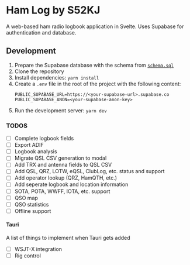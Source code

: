 # Ham Log by S52KJ

A web-based ham radio logbook application in Svelte. Uses Supabase for authentication and database.

## Development

1. Prepare the Supabase database with the schema from [`schema.sql`](supabase/schema.sql)
2. Clone the repository
3. Install dependencies: `yarn install`
4. Create a `.env` file in the root of the project with the following content:
   ```
   PUBLIC_SUPABASE_URL=https://<your-supabase-url>.supabase.co
   PUBLIC_SUPABASE_ANON=<your-supabase-anon-key>
   ```
5. Run the development server: `yarn dev`

### TODOS

- [ ] Complete logbook fields
- [ ] Export ADIF
- [ ] Logbook analysis
- [ ] Migrate QSL CSV generation to modal
- [ ] Add TRX and antenna fields to QSL CSV
- [ ] Add QSL, QRZ, LOTW, eQSL, ClubLog, etc. status and support
- [ ] Add operator lookup (QRZ, HamQTH, etc.)
- [ ] Add seperate logbook and location information
- [ ] SOTA, POTA, WWFF, IOTA, etc. support
- [ ] QSO map
- [ ] QSO statistics
- [ ] Offline support

#### Tauri

A list of things to implement when Tauri gets added

- [ ] WSJT-X integration
- [ ] Rig control
